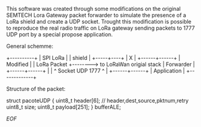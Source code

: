 


This software was created through some modifications on the original SEMTECH Lora Gateway packet forwarder to simulate the presence of a LoRa shield and create a UDP socket.
Trought this modification is possible to reproduce the real radio traffic on LoRa gateway sending packets to 1777 UDP port by a special propose application.

General schemme:


 +----------+
 | SPI LoRa |
 |  shield  |
 +-----+----+
       |
       X
       |
+------+------+
|  Modified   |
| LoRa Packet +--------> to LoRaWan origial stack
|  Forwarder  |
+------+------+
       |
       |
       ^
     Socket 
    UDP 1777
       ^
       |
+------+------+
| Application |
+-------------+


Structure of the packet:

struct pacoteUDP {
    uint8_t header[6]; // header,dest,source,pktnum,retry 
    uint8_t size;
    uint8_t payload[251]; 
} bufferALE;




*EOF*
